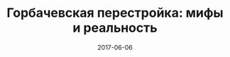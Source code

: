 ---
layout: post
title: "Горбачевская перестройка: мифы и реальность"
date: 2017-06-06
file: 2017-06-06-sadovsky.md
excerpt: "Гость программы - Якуб Садовский, культуролог, семиотик культуры, доктор исторических наук, сотрудник Института восточнославянской филологии Ягеллонского университета и Института истории Папского университета Иоанна Павла II в Кракове."
summary: "Гость программы - Якуб Садовский, культуролог, семиотик культуры, доктор исторических наук, сотрудник Института восточнославянской филологии Ягеллонского университета и Института истории Папского университета Иоанна Павла II в Кракове."
duration: "01:00:57"
length: "34649013"
explicit: "no"
block: "no"
---
